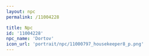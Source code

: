 ```yaml
---
layout: npc
permalink: /11004228

title: Npc
id: '11004228'
npc_name: 'Dortov'
icon_url: 'portrait/npc/11000797_housekeeper8_p.png'
---
```

